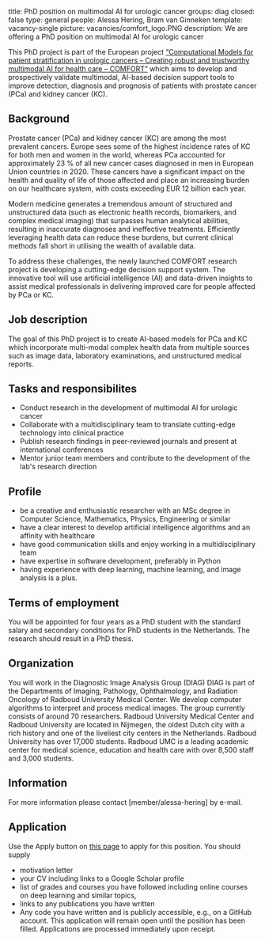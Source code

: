 title: PhD position on multimodal AI for urologic cancer
groups: diag
closed: false
type: general 
people: Alessa Hering, Bram van Ginneken
template: vacancy-single
picture: vacancies/comfort_logo.PNG
description: We are offering a PhD position on multimodal AI for urologic cancer

This PhD project is part of the European project [“Computational Models for patient stratification in urologic cancers – Creating robust and trustworthy multimodal AI for health care – COMFORT”](https://www.comfort-ai.eu/) which aims to develop and prospectively validate multimodal, AI-based decision support tools to improve detection, diagnosis and prognosis of patients with prostate cancer (PCa) and kidney cancer (KC).

## Background

Prostate cancer (PCa) and kidney cancer (KC) are among the most prevalent cancers. Europe sees some of the highest incidence rates of KC for both men and women in the world, whereas PCa accounted for approximately 23 % of all new cancer cases diagnosed in men in European Union countries in 2020. These cancers have a significant impact on the health and quality of life of those affected and place an increasing burden on our healthcare system, with costs exceeding EUR 12 billion each year.

Modern medicine generates a tremendous amount of structured and unstructured data (such as electronic health records, biomarkers, and complex medical imaging) that surpasses human analytical abilities, resulting in inaccurate diagnoses and ineffective treatments. Efficiently leveraging health data can reduce these burdens, but current clinical methods fall short in utilising the wealth of available data.

To address these challenges, the newly launched COMFORT research project is developing a cutting-edge decision support system. The innovative tool will use artificial intelligence (AI) and data-driven insights to assist medical professionals in delivering improved care for people affected by PCa or KC.

## Job description
The goal of this PhD project is to create AI-based models for PCa and KC which incorporate multi-modal complex health data from multiple sources such as image data, laboratory examinations, and unstructured medical reports.


## Tasks and responsibilites

- Conduct research in the development of multimodal AI for urologic cancer
- Collaborate with a multidisciplinary team to translate cutting-edge technology into clinical practice
- Publish research findings in peer-reviewed journals and present at international conferences
- Mentor junior team members and contribute to the development of the lab's research direction


## Profile
- be a creative and enthusiastic researcher with an MSc degree in Computer Science, Mathematics, Physics, Engineering or similar
- have a clear interest to develop artificial intelligence algorithms and an affinity with healthcare 
- have good communication skills and enjoy working in a multidisciplinary team
- have expertise in software development, preferably in Python
- having experience with deep learning, machine learning, and image analysis is a plus.

## Terms of employment
You will be appointed for four years as a PhD student with the standard salary and secondary conditions for PhD students in the Netherlands. The research should result in a PhD thesis.

## Organization
You will work in the Diagnostic Image Analysis Group (DIAG) DIAG is part of the Departments of Imaging, Pathology, Ophthalmology, and Radiation Oncology of Radboud University Medical Center. We develop computer algorithms to interpret and process medical images. The group currently consists of around 70 researchers. Radboud University Medical Center and Radboud University are located in Nijmegen, the oldest Dutch city with a rich history and one of the liveliest city centers in the Netherlands. Radboud University has over 17,000 students. Radboud UMC is a leading academic center for medical science, education and health care with over 8,500 staff and 3,000 students.

## Information
For more information please contact [member/alessa-hering] by e-mail.

## Application
Use the Apply button on [this page](https://www.radboudumc.nl/en/vacancies/135362-phd-candidate-multimodal-ai-for-urologic-cancer) to apply for this position. You should supply
- motivation letter
- your CV including links to a Google Scholar profile 
- list of grades and courses you have followed including online courses on deep learning and similar topics, 
- links to any publications you have written
- Any code you have written and is publicly accessible, e.g., on a GitHub account. 
This application will remain open until the position has been filled. Applications are processed immediately upon receipt. 
